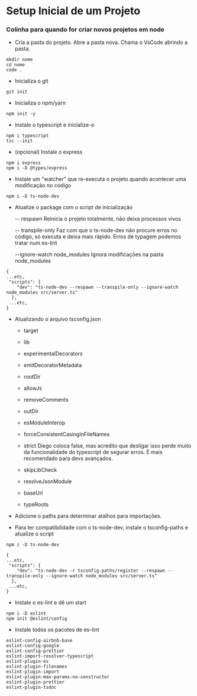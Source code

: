 # **Setup Inicial de um Projeto**

### Colinha para quando for criar novos projetos em node

-   Cria a pasta do projeto. Abre a pasta nova. Chama o VsCode abrindo a pasta.

```
mkdir nome
cd nome
code .
```

-   Inicializa o git

```
git init
```

-   Inicializa o npm/yarn

```
npm init -y
```

-   Instale o typescript e inicialize-o

```
npm i typescript
tsc --init
```

-   (opcional) Instale o express

```
npm i express
npm i -D @types/express
```

-   Instale um "watcher" que re-executa o projeto quando acontecer uma modificação no código

```
npm i -D ts-node-dev
```

-   Atualize o package com o script de inicialização

    -- respawn Reinicia o projeto totalmente, não deixa processos vivos

    -- transpile-only Faz com que o ts-node-dev não procure erros no código, só executa e deixa mais rápido. Erros de typagem podemos tratar num es-lint

    --ignore-watch node_modules Ignora modificações na pasta node_modules

```
{
...etc,
 "scripts": {
    "dev": "ts-node-dev --respawn --transpile-only --ignore-watch node_modules src/server.ts"
  },
 ...etc,
}
```

-   Atualizando o arquivo tsconfig.json

    -   target

    -   lib

    -   experimentalDecorators

    -   emitDecoratorMetadata

    -   rootDir

    -   allowJs

    -   removeComments

    -   outDir

    -   esModuleInterop

    -   forceConsistentCasingInFileNames

    -   strict Diego coloca false, mas acredito que desligar isso perde muito da funcionalidade do typescript de segurar erros. É mais recomendado para devs avançados.

    -   skipLibCheck

    -   resolveJsonModule

    -   baseUrl

    -   typeRoots

-   Adicione o paths para determinar atalhos para importações.
-   Para ter compatibilidade com o ts-node-dev, instale o tsconfig-paths e atualize o script

```
npm i -D ts-node-dev
```

```
{
...etc,
 "scripts": {
    "dev": "ts-node-dev -r tsconfig-paths/register --respawn --transpile-only --ignore-watch node_modules src/server.ts"
  },
 ...etc,
}
```

-   Instale o es-lint e dê um start

```
npm i -D eslint
npm init @eslint/config
```

-   Instale todos os pacotes de es-lint

```
eslint-config-airbnb-base
eslint-config-google
eslint-config-prettier
eslint-import-resolver-typescript
eslint-plugin-es
eslint-plugin-filenames
eslint-plugin-import
eslint-plugin-max-params-no-constructor
eslint-plugin-prettier
eslint-plugin-tsdoc
```
